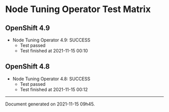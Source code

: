 
Node Tuning Operator Test Matrix
================================

OpenShift 4.9
-------------


* Node Tuning Operator 4.9: SUCCESS
  - Test passed
  - Test finished at 2021-11-15 00:10

OpenShift 4.8
-------------


* Node Tuning Operator 4.8: SUCCESS
  - Test passed
  - Test finished at 2021-11-15 00:12


---
Document generated on 2021-11-15 09h45.
